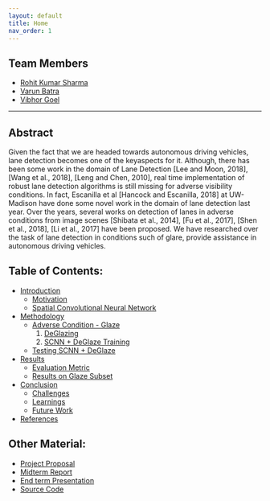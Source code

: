 ```yaml
---
layout: default
title: Home
nav_order: 1
---
```


<head>
<link rel="icon" type="image/png" href="images/favicon1.png">
</head>

## Team Members
- [Rohit Kumar Sharma](mailto:rsharma@cs.wisc.edu)
- [Varun Batra](mailto:vbatra@wisc.edu)
- [Vibhor Goel](mailto:vgoel5@wisc.edu)

---

## Abstract
Given the fact that we are headed towards autonomous driving vehicles, lane detection becomes one of the keyaspects  for  it. Although, there has been some work in the domain of Lane Detection [Lee and Moon, 2018], [Wang et al., 2018], [Leng and Chen, 2010],   real   time implementation  of  robust  lane  detection  algorithms  is still  missing  for  adverse  visibility  conditions.   In  fact, Escanilla  et  al  [Hancock and Escanilla, 2018]  at  UW-Madison  have  done  some  novel  work  in  the  domain of   lane   detection   last   year. Over   the   years,   several  works  on  detection  of  lanes  in  adverse  conditions from image scenes [Shibata et al., 2014], [Fu et al., 2017], [Shen et al., 2018], [Li et al., 2017] have been proposed. We have researched over the task of lane detection in conditions such of glare, provide assistance in autonomous driving vehicles. 

## Table of Contents:
* [Introduction](introduction.md)
	- [Motivation](introduction.md/#Motivation)
	- [Spatial Convolutional Neural Network](introduction.md/#Spatial-Convolutional-Neural-Network)
* [Methodology](methodology.md)
	- [Adverse Condition - Glaze](methodology.md/#Adverse-Condition---Glaze)
		1. [DeGlazing](methodology.md/#DeGlazing)
		2. [SCNN + DeGlaze Training](methodology.md/#SCNN-+-DeGlaze-Training)
	- [Testing SCNN + DeGlaze](methodology.md/Testing-SCNN-+-DeGlaze)
* [Results](results.md)
	- [Evaluation Metric](results.md/#Evaluation-Metric)
	- [Results on Glaze Subset](results.md/#Results-on-Glaze-Subset)
* [Conclusion](conclusion.md)
	- [Challenges](conclusion.md/#Challenges)
	- [Learnings](conclusion.md/#Learnings)
	- [Future Work](conclusion.md/#Future-Work)
* [References](references.md)

## Other Material:
- [Project Proposal](project_proposal.html)
- [Midterm Report](midterm_report.html)
- [End term Presentation](res/FinalPresentation.pptx)
- [Source Code](https://github.com/Rohit--Sharma/UWMad-CS766_Project/)
